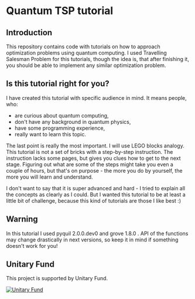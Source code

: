 # Quantum TSP tutorial

## Introduction

This repository contains code with tutorials on how to approach optimization problems using quantum computing.
I used Travelling Salesman Problem for this tutorials, though the idea is, that after finishing it, you should be able to implement any similar optimization problem.

## Is this tutorial right for you?

I have created this tutorial with specific audience in mind. It means people, who:
- are curious about quantum computing,
- don't have any background in quantum physics,
- have some programming experience,
- really want to learn this topic.

The last point is really the most important. I will use LEGO blocks analogy. This tutorial is not a set of bricks with a step-by-step instruction.
The instruction lacks some pages, but gives you clues how to get to the next stage. Figuring out what are some of the steps might take you even a couple of hours, but that's on purpose - the more you do by yourself, the more you will learn and understand.

I don't want to say that it is super advanced and hard - I tried to explain all the concepts as clearly as I could. But I wanted this tutorial to be at least a little bit of challenge, because this kind of tutorials are those I like best :)

## Warning

In this tutorial I used pyquil 2.0.0.dev0 and grove 1.8.0 . API of the functions may change drastically in next versions, so keep it in mind if something doesn't work for you!


## Unitary Fund

This project is supported by Unitary Fund.

[![Unitary Fund](https://img.shields.io/badge/Supported%20By-UNITARY%20FUND-brightgreen.svg?style=for-the-badge)](http://unitary.fund)
